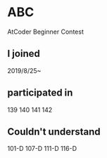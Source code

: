 # ABC
AtCoder Beginner Contest

## I joined
2019/8/25~

## participated in
139 140 141 142

## Couldn't understand
101-D 107-D 111-D 116-D
